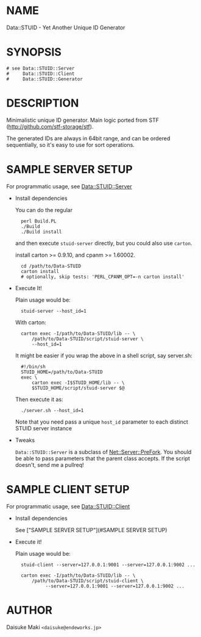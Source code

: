 # NAME

Data::STUID - Yet Another Unique ID Generator

# SYNOPSIS

    # see Data::STUID::Server
    #     Data::STUID::Client
    #     Data::STUID::Generator

# DESCRIPTION

Minimalistic unique ID generator. Main logic ported from STF (http://github.com/stf-storage/stf).

The generated IDs are always in 64bit range, and can be ordered sequentially, so it's easy to use for sort operations.

# SAMPLE SERVER SETUP

For programmatic usage, see [Data::STUID::Server](http://search.cpan.org/perldoc?Data::STUID::Server)

- Install dependencies

    You can do the regular

        perl Build.PL
        ./Build
        ./Build install

    and then execute `stuid-server` directly, but you could also use `carton`.

    install carton >= 0.9.10, and cpanm >= 1.60002.

        cd /path/to/Data-STUID
        carton install
        # optionally, skip tests: 'PERL_CPANM_OPT=-n carton install'

- Execute It!

    Plain usage would be:

        stuid-server --host_id=1

    With carton:

        carton exec -I/path/to/Data-STUID/lib -- \
            /path/to/Data-STUID/script/stuid-server \
            --host_id=1

    It might be easier if you wrap the above in a shell script, say server.sh:

        #!/bin/sh
        STUID_HOME=/path/to/Data-STUID
        exec \
            carton exec -I$STUID_HOME/lib -- \
            $STUID_HOME/script/stuid-server $@

    Then execute it as:

        ./server.sh --host_id=1

    Note that you need pass a unique `host_id` parameter to each distinct STUID
    server instance

- Tweaks

    `Data::STUID::Server` is a subclass of [Net::Server::PreFork](http://search.cpan.org/perldoc?Net::Server::PreFork). You should be able to pass parameters that the parent class accepts. If the script doesn't, send me a pullreq!

# SAMPLE CLIENT SETUP

For programmatic usage, see [Data::STUID::Client](http://search.cpan.org/perldoc?Data::STUID::Client)

- Install dependencies

    See ["SAMPLE SERVER SETUP"](#SAMPLE SERVER SETUP)

- Execute it!

    Plain usage would be:

        stuid-client --server=127.0.0.1:9001 --server=127.0.0.1:9002 ...

        carton exec -I/path/to/Data-STUID/lib -- \
            /path/to/Data-STUID/script/stuid-client \
                 --server=127.0.0.1:9001 --server=127.0.0.1:9002 ...

# AUTHOR

Daisuke Maki `<daisuke@endeworks.jp>`
